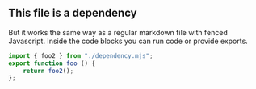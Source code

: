 ## This file is a dependency
But it works the same way as a regular markdown file with fenced Javascript.
Inside the code blocks you can run code or provide exports.

```javascript
import { foo2 } from "./dependency.mjs";
export function foo () {
    return foo2();
};
```
